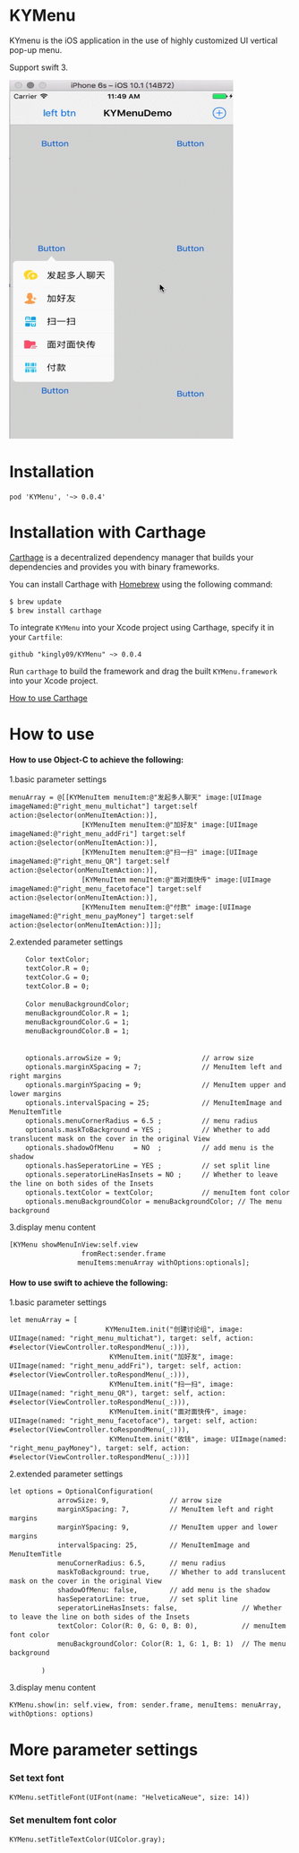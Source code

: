 # KYMenu
KYmenu is the iOS application in the use of highly customized UI vertical
   pop-up menu.

Support swift 3.


![](https://raw.githubusercontent.com/kingly09/KYMenu/master/KYMenu.gif)


# Installation
```
pod 'KYMenu', '~> 0.0.4'
```

# Installation with Carthage


[Carthage](https://github.com/Carthage/Carthage) is a decentralized dependency manager that builds your dependencies and provides you with binary frameworks.

You can install Carthage with [Homebrew](https://brew.sh/)  using the following command:

```
$ brew update
$ brew install carthage
```

To integrate `KYMenu` into your Xcode project using Carthage, specify it in your `Cartfile`:

```
github "kingly09/KYMenu" ~> 0.0.4
```
Run `carthage` to build the framework and drag the built `KYMenu.framework` into your Xcode project.

[How to use Carthage](https://my.oschina.net/kinglyphp/blog/1560525)

# How to use
#### How to use **Object-C** to achieve the following:
1.basic parameter settings

```
menuArray = @[[KYMenuItem menuItem:@"发起多人聊天" image:[UIImage imageNamed:@"right_menu_multichat"] target:self action:@selector(onMenuItemAction:)],
                  [KYMenuItem menuItem:@"加好友" image:[UIImage imageNamed:@"right_menu_addFri"] target:self action:@selector(onMenuItemAction:)],
                  [KYMenuItem menuItem:@"扫一扫" image:[UIImage imageNamed:@"right_menu_QR"] target:self action:@selector(onMenuItemAction:)],
                  [KYMenuItem menuItem:@"面对面快传" image:[UIImage imageNamed:@"right_menu_facetoface"] target:self action:@selector(onMenuItemAction:)],
                  [KYMenuItem menuItem:@"付款" image:[UIImage imageNamed:@"right_menu_payMoney"] target:self action:@selector(onMenuItemAction:)]];

```

2.extended parameter settings

```
    Color textColor;
    textColor.R = 0;
    textColor.G = 0;
    textColor.B = 0;

    Color menuBackgroundColor;
    menuBackgroundColor.R = 1;
    menuBackgroundColor.G = 1;
    menuBackgroundColor.B = 1;


    optionals.arrowSize = 9;                    // arrow size
    optionals.marginXSpacing = 7;               // MenuItem left and right margins
    optionals.marginYSpacing = 9;               // MenuItem upper and lower margins
    optionals.intervalSpacing = 25;             // MenuItemImage and MenuItemTitle
    optionals.menuCornerRadius = 6.5 ;          // menu radius
    optionals.maskToBackground = YES ;          // Whether to add translucent mask on the cover in the original View
    optionals.shadowOfMenu     = NO  ;          // add menu is the shadow
    optionals.hasSeperatorLine = YES ;          // set split line
    optionals.seperatorLineHasInsets = NO ;     // Whether to leave the line on both sides of the Insets
    optionals.textColor = textColor;            // menuItem font color
    optionals.menuBackgroundColor = menuBackgroundColor; // The menu background

```

3.display menu content

```
[KYMenu showMenuInView:self.view
                  fromRect:sender.frame
                 menuItems:menuArray withOptions:optionals];
```

#### How to use **swift** to achieve the following:

1.basic parameter settings

```
let menuArray = [
                        KYMenuItem.init("创建讨论组", image: UIImage(named: "right_menu_multichat"), target: self, action: #selector(ViewController.toRespondMenu(_:))),
                         KYMenuItem.init("加好友", image: UIImage(named: "right_menu_addFri"), target: self, action: #selector(ViewController.toRespondMenu(_:))),
                         KYMenuItem.init("扫一扫", image: UIImage(named: "right_menu_QR"), target: self, action: #selector(ViewController.toRespondMenu(_:))),
                         KYMenuItem.init("面对面快传", image: UIImage(named: "right_menu_facetoface"), target: self, action: #selector(ViewController.toRespondMenu(_:))),
                         KYMenuItem.init("收钱", image: UIImage(named: "right_menu_payMoney"), target: self, action: #selector(ViewController.toRespondMenu(_:)))]
```

2.extended parameter settings

```
let options = OptionalConfiguration(
            arrowSize: 9,               // arrow size
            marginXSpacing: 7,          // MenuItem left and right margins
            marginYSpacing: 9,          // MenuItem upper and lower margins
            intervalSpacing: 25,        // MenuItemImage and MenuItemTitle
            menuCornerRadius: 6.5,      // menu radius
            maskToBackground: true,     // Whether to add translucent mask on the cover in the original View
            shadowOfMenu: false,        // add menu is the shadow
            hasSeperatorLine: true,     // set split line
            seperatorLineHasInsets: false,                // Whether to leave the line on both sides of the Insets
            textColor: Color(R: 0, G: 0, B: 0),           // menuItem font color
            menuBackgroundColor: Color(R: 1, G: 1, B: 1)  // The menu background

        )
```

3.display menu content

```
KYMenu.show(in: self.view, from: sender.frame, menuItems: menuArray, withOptions: options)
```

# More parameter settings

### Set text font

```
KYMenu.setTitleFont(UIFont(name: "HelveticaNeue", size: 14))
```

### Set menuItem font color

```
KYMenu.setTitleTextColor(UIColor.gray);
```
